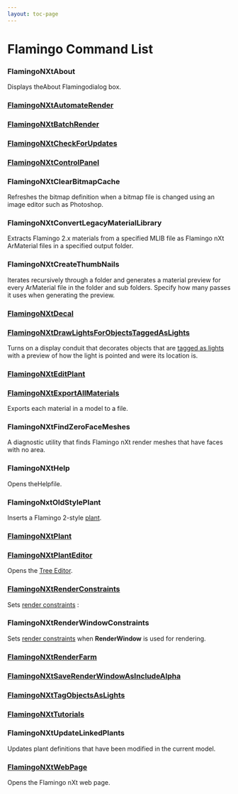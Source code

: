 ```yaml
---
layout: toc-page
---
```



# Flamingo Command List
 


### FlamingoNXtAbout
 

Displays theAbout Flamingodialog box.


###  [FlamingoNXtAutomateRender](../render/automate-rendering.html#flamingonxtautomaterender) 
 


###  [FlamingoNXtBatchRender](../render/automate-rendering.html#batch-render) 
 


###  [FlamingoNXtCheckForUpdates](http://nxt.flamingo3d.com/) 
 


###  [FlamingoNXtControlPanel](welcome.html#control-panel) 
 


### FlamingoNXtClearBitmapCache
 

Refreshes the bitmap definition when a bitmap file is changed using an image editor such as Photoshop.


### FlamingoNXtConvertLegacyMaterialLibrary
 

Extracts Flamingo 2.x materials from a specified MLIB file as Flamingo nXt ArMaterial files in a specified output folder.


### FlamingoNXtCreateThumbNails
 

Iterates recursively through a folder and generates a material preview for every ArMaterial file in the folder and sub folders. Specify how many passes it uses when generating the preview.


###  [FlamingoNXtDecal](../objectproperties/properties-decal.html) 
 


###  [FlamingoNXtDrawLightsForObjectsTaggedAsLights](../lighting/lights-tab.html#tag-objects-as-lights) 
 

Turns on a display conduit that decorates objects that are [tagged as lights](../lighting/lights-tab.html#tag-objects-as-lights) with a preview of how the light is pointed and were its location is.


###  [FlamingoNXtEditPlant](../plants/plants.html) 
 


###  [FlamingoNXtExportAllMaterials](../materials/materials-tab.html#exportallmaterials) 
 

Exports each material in a model to a file.


### FlamingoNXtFindZeroFaceMeshes
 

A diagnostic utility that finds Flamingo nXt render meshes that have faces with no area.


### FlamingoNXtHelp
 

Opens theHelpfile.


### FlamingoNxtOldStylePlant
 

Inserts a Flamingo 2-style [plant](../plants/plants.html).


###  [FlamingoNXtPlant](../plants/plants.html) 
 


###  [FlamingoNXtPlantEditor](../plants/plants.html) 
 

Opens the [Tree Editor](../plants/plants.html).


###  [FlamingoNXtRenderConstraints](../render/documentproperties-flamingo.html#render-constraints) 
 

Sets [render constraints](../render/documentproperties-flamingo.html#render-constraints) :


### FlamingoNXtRenderWindowConstraints
 

Sets [render constraints](../render/documentproperties-flamingo.html#render-constraints) when **RenderWindow** is used for rendering.


###  [FlamingoNXtRenderFarm](../render/automate-rendering.html#render-farm) 
 


###  [FlamingoNXtSaveRenderWindowAsIncludeAlpha](../render/render-window.html#save-with-alpha-channel) 
 


###  [FlamingoNXtTagObjectsAsLights](../lighting/lights-tab.html#tag-objects-as-lights) 
 


###  [FlamingoNXtTutorials](http://nxt.flamingo3d.com/page/tutorials-and-documentation) 
 


### FlamingoNXtUpdateLinkedPlants
 

Updates plant definitions that have been modified in the current model.


###  [FlamingoNXtWebPage](http://nxt.flamingo3d.com/) 
 

Opens the Flamingo nXt web page.

&#160;


